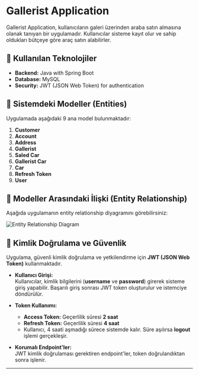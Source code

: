 # Gallerist Application

Gallerist Application, kullanıcıların galeri üzerinden araba satın almasına olanak tanıyan bir uygulamadır. Kullanıcılar sisteme kayıt olur ve sahip oldukları bütçeye göre araç satın alabilirler.

## 📌 Kullanılan Teknolojiler

- **Backend:** Java with Spring Boot  
- **Database:** MySQL  
- **Security:** JWT (JSON Web Token) for authentication  

## 📌 Sistemdeki Modeller (Entities)

Uygulamada aşağıdaki 9 ana model bulunmaktadır:

1. **Customer**
2. **Account**
3. **Address**
4. **Gallerist**
5. **Saled Car**
6. **Gallerist Car**
7. **Car**
8. **Refresh Token**
9. **User**

## 📌 Modeller Arasındaki İlişki (Entity Relationship)

Aşağıda uygulamanın entity relationship diyagramını görebilirsiniz:

![Entity Relationship Diagram](https://github.com/user-attachments/assets/a05728ab-af38-4001-a0a7-b1d75c635f4f)

## 🔐 Kimlik Doğrulama ve Güvenlik

Uygulama, güvenli kimlik doğrulama ve yetkilendirme için **JWT (JSON Web Token)** kullanmaktadır.

- **Kullanıcı Girişi:**  
  Kullanıcılar, kimlik bilgilerini (**username** ve **password**) girerek sisteme giriş yapabilir. Başarılı giriş sonrası JWT token oluşturulur ve istemciye döndürülür.

- **Token Kullanımı:**  
  - **Access Token:** Geçerlilik süresi **2 saat**  
  - **Refresh Token:** Geçerlilik süresi **4 saat**  
  - Kullanıcı, 4 saati aşmadığı sürece sistemde kalır. Süre aşılırsa **logout** işlemi gerçekleşir.

- **Korumalı Endpoint'ler:**  
  JWT kimlik doğrulaması gerektiren endpoint'ler, token doğrulandıktan sonra işlenir.

---
